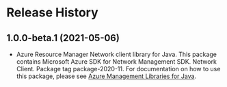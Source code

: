 # Release History

## 1.0.0-beta.1 (2021-05-06)

- Azure Resource Manager Network client library for Java. This package contains Microsoft Azure SDK for Network Management SDK. Network Client. Package tag package-2020-11. For documentation on how to use this package, please see [Azure Management Libraries for Java](https://aka.ms/azsdk/java/mgmt).

